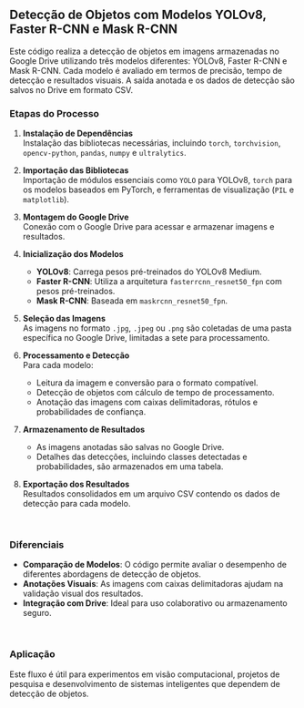 ## Detecção de Objetos com Modelos YOLOv8, Faster R-CNN e Mask R-CNN

Este código realiza a detecção de objetos em imagens armazenadas no Google Drive utilizando três modelos diferentes: YOLOv8, Faster R-CNN e Mask R-CNN. Cada modelo é avaliado em termos de precisão, tempo de detecção e resultados visuais. A saída anotada e os dados de detecção são salvos no Drive em formato CSV.
<br>

### Etapas do Processo

1. **Instalação de Dependências**  
   Instalação das bibliotecas necessárias, incluindo `torch`, `torchvision`, `opencv-python`, `pandas`, `numpy` e `ultralytics`.

2. **Importação das Bibliotecas**  
   Importação de módulos essenciais como `YOLO` para YOLOv8, `torch` para os modelos baseados em PyTorch, e ferramentas de visualização (`PIL` e `matplotlib`).

3. **Montagem do Google Drive**  
   Conexão com o Google Drive para acessar e armazenar imagens e resultados.

4. **Inicialização dos Modelos**  
   - **YOLOv8**: Carrega pesos pré-treinados do YOLOv8 Medium.  
   - **Faster R-CNN**: Utiliza a arquitetura `fasterrcnn_resnet50_fpn` com pesos pré-treinados.  
   - **Mask R-CNN**: Baseada em `maskrcnn_resnet50_fpn`.

5. **Seleção das Imagens**  
   As imagens no formato `.jpg`, `.jpeg` ou `.png` são coletadas de uma pasta específica no Google Drive, limitadas a sete para processamento.

6. **Processamento e Detecção**  
   Para cada modelo:  
   - Leitura da imagem e conversão para o formato compatível.  
   - Detecção de objetos com cálculo de tempo de processamento.  
   - Anotação das imagens com caixas delimitadoras, rótulos e probabilidades de confiança.

7. **Armazenamento de Resultados**  
   - As imagens anotadas são salvas no Google Drive.  
   - Detalhes das detecções, incluindo classes detectadas e probabilidades, são armazenados em uma tabela.  

8. **Exportação dos Resultados**  
   Resultados consolidados em um arquivo CSV contendo os dados de detecção para cada modelo.
<br>

### Diferenciais
- **Comparação de Modelos**: O código permite avaliar o desempenho de diferentes abordagens de detecção de objetos.  
- **Anotações Visuais**: As imagens com caixas delimitadoras ajudam na validação visual dos resultados.  
- **Integração com Drive**: Ideal para uso colaborativo ou armazenamento seguro.
<br>

### Aplicação
Este fluxo é útil para experimentos em visão computacional, projetos de pesquisa e desenvolvimento de sistemas inteligentes que dependem de detecção de objetos.
